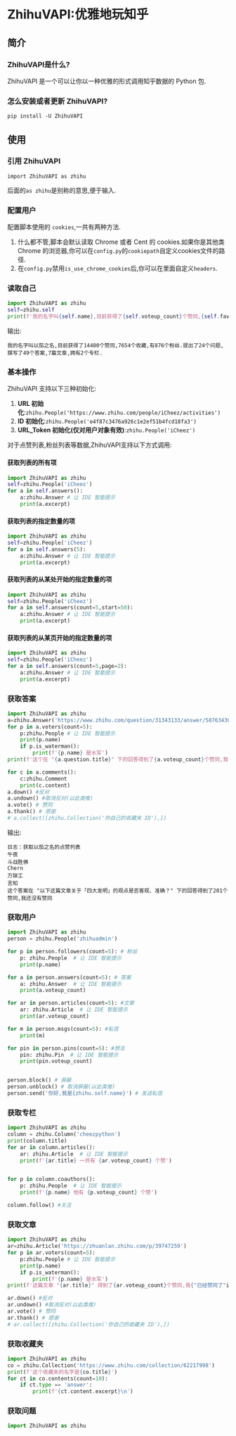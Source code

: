 # ZhihuVAPI:优雅地玩知乎

## 简介

### ZhihuVAPI是什么?

ZhihuVAPI 是一个可以让你以一种优雅的形式调用知乎数据的 Python 包.

### 怎么安装或者更新 ZhihuVAPI?

`pip install -U ZhihuVAPI`

## 使用

### 引用 ZhihuVAPI

`import ZhihuVAPI as zhihu`

后面的`as zhihu`是别称的意思,便于输入.

### 配置用户

配置脚本使用的 `cookies`,一共有两种方法.

1. 什么都不管,脚本会默认读取 Chrome 或者 Cent 的 cookies.如果你是其他类 Chrome 的浏览器,你可以在`config.py`的`cookiepath`自定义cookies文件的路径.
2. 在`config.py`禁用`is_use_chrome_cookies`后,你可以在里面自定义`headers`.

### 读取自己

```Python
import ZhihuVAPI as zhihu
self=zhihu.self
print(f'我的名字叫{self.name},目前获得了{self.voteup_count}个赞同,{self.favorited_count}个收藏,有{self.followers_count}个粉丝.提出了{self.question_count}个问题,撰写了{self.answer_count}个答案,{self.articles_count}篇文章,拥有{self.columns_count}个专栏.')

```
输出:
```
我的名字叫以茄之名,目前获得了14480个赞同,7654个收藏,有876个粉丝.提出了24个问题,撰写了49个答案,7篇文章,拥有2个专栏.
```

### 基本操作

ZhihuVAPI 支持以下三种初始化:
1. **URL 初始化**:`zhihu.People('https://www.zhihu.com/people/iCheez/activities')`
2. **ID 初始化**:`zhihu.People('e4f87c3476a926c1e2ef51b4fcd18fa3')`
3. **URL_Token 初始化(仅对用户对象有效)**:`zhihu.People('iCheez')`

对于点赞列表,粉丝列表等数据,ZhihuVAPI支持以下方式调用:

#### 获取列表的所有项
```Python
import ZhihuVAPI as zhihu
self=zhihu.People('iCheez')
for a in self.answers():
    a:zhihu.Answer # 让 IDE 智能提示
    print(a.excerpt)
```

#### 获取列表的指定数量的项
```Python
import ZhihuVAPI as zhihu
self=zhihu.People('iCheez')
for a in self.answers(5):
    a:zhihu.Answer # 让 IDE 智能提示
    print(a.excerpt)
```


#### 获取列表的从某处开始的指定数量的项
```Python
import ZhihuVAPI as zhihu
self=zhihu.People('iCheez')
for a in self.answers(count=5,start=50):
    a:zhihu.Answer # 让 IDE 智能提示
    print(a.excerpt)
```

#### 获取列表的从某页开始的指定数量的项
```Python
import ZhihuVAPI as zhihu
self=zhihu.People('iCheez')
for a in self.answers(count=5,page=2):
    a:zhihu.Answer # 让 IDE 智能提示
    print(a.excerpt)
```

### 获取答案

```Python
import ZhihuVAPI as zhihu
a=zhihu.Answer('https://www.zhihu.com/question/31343133/answer/58763430')
for p in a.voters(count=5):
    p:zhihu.People # 让 IDE 智能提示
    print(p.name)
    if p.is_waterman():
        print(f'{p.name} 是水军')
print(f'这个在 "{a.question.title}" 下的回答得到了{a.voteup_count}个赞同,我{"已经赞同了"if a.is_voting else "还没有赞同" }')

for c in a.comments():
    c:zhihu.Comment
    print(c.content)
a.down() #反对
a.undown() #取消反对(以此类推)
a.vote() # 赞同
a.thank() # 感谢
# a.collect([zhihu.Collection('你自己的收藏夹 ID'),])

```
输出:
```
日志：获取以茄之名的点赞列表
午夜
斗战胜佛
Chern
万铆工
言知
这个答案在 "以下这篇文章关于「四大发明」的观点是否客观、准确？" 下的回答得到了201个赞同,我还没有赞同
```


### 获取用户
```Python
import ZhihuVAPI as zhihu
person = zhihu.People('zhihuadmin')

for p in person.followers(count=5): # 粉丝
    p: zhihu.People  # 让 IDE 智能提示
    print(p.name)

for a in person.answers(count=5): # 答案
    a: zhihu.Answer  # 让 IDE 智能提示
    print(a.voteup_count)

for ar in person.articles(count=5): #文章
    ar: zhihu.Article  # 让 IDE 智能提示
    print(ar.voteup_count)

for m in person.msgs(count=5): #私信
    print(m)

for pin in person.pins(count=5): #想法
    pin: zhihu.Pin  # 让 IDE 智能提示
    print(pin.voteup_count)


person.block() # 屏蔽
person.unblock() # 取消屏蔽(以此类推)
person.send('你好,我是{zhihu.self.name}') # 发送私信
```

### 获取专栏
```Python
import ZhihuVAPI as zhihu
column = zhihu.Column('cheezpython')
print(column.title)
for ar in column.articles():
    ar: zhihu.Article  # 让 IDE 智能提示
    print(f'{ar.title} 一共有 {ar.voteup_count} 个赞')


for p in column.coauthors():
    p: zhihu.People  # 让 IDE 智能提示
    print(f'{p.name} 他有 {p.voteup_count} 个赞')

column.follow() #关注

```


### 获取文章
```Python
import ZhihuVAPI as zhihu
ar=zhihu.Article('https://zhuanlan.zhihu.com/p/39747259')
for p in ar.voters(count=5):
    p:zhihu.People # 让 IDE 智能提示
    print(p.name)
    if p.is_waterman():
        print(f'{p.name} 是水军')
print(f'这篇文章 "{ar.title}" 得到了{ar.voteup_count}个赞同,我{"已经赞同了"if ar.is_voting else "还没有赞同" }')

ar.down() #反对
ar.undown() #取消反对(以此类推)
ar.vote() # 赞同
ar.thank() # 感谢
# ar.collect([zhihu.Collection('你自己的收藏夹 ID'),])

```

### 获取收藏夹
```Python
import ZhihuVAPI as zhihu 
co = zhihu.Collection('https://www.zhihu.com/collection/62217998')
print(f'这个收藏夹的名字是{co.title}')
for ct in co.contents(count=10):
    if ct.type == 'answer':
        print(f'{ct.content.excerpt}\n') 
```


### 获取问题
```Python
import ZhihuVAPI as zhihu 
```

